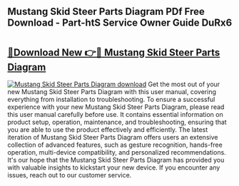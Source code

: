 ## Mustang Skid Steer Parts Diagram PDf Free Download - Part-htS Service Owner Guide DuRx6

# <h2><a href="http://dfqd4a.blite.top/?on=Mustang+Skid+Steer+Parts+Diagram">🔗Download New 👉🔴 Mustang Skid Steer Parts Diagram</a></h2>

[![Mustang Skid Steer Parts Diagram download](https://i.imgur.com/lujVjoI.png)](http://dfqd4a.blite.top/?on=Mustang+Skid+Steer+Parts+Diagram)
Get the most out of your new Mustang Skid Steer Parts Diagram with this user manual, covering everything from installation to troubleshooting. To ensure a successful experience with your new Mustang Skid Steer Parts Diagram, please read this user manual carefully before use. It contains essential information on product setup, operation, maintenance, and troubleshooting, ensuring that you are able to use the product effectively and efficiently. The latest iteration of Mustang Skid Steer Parts Diagram offers users an extensive collection of advanced features, such as gesture recognition, hands-free operation, multi-device compatibility, and personalized recommendations. It's our hope that the Mustang Skid Steer Parts Diagram has provided you with valuable insights to kickstart your new device. If you encounter any issues, reach out to our customer service.
